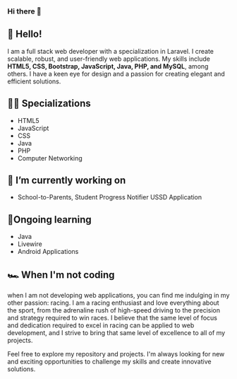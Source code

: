 ### Hi there 👋

<!--
**kevinmranda/kevinmranda** is a ✨ _special_ ✨ repository because its `README.md` (this file) appears on your GitHub profile.

Here are some ideas to get you started:

- 🔭 I’m currently working on ...
- 🌱 I’m currently learning ...
- 👯 I’m looking to collaborate on ...
- 🤔 I’m looking for help with ...
- 💬 Ask me about ...
- 📫 How to reach me: ...
- 😄 Pronouns: ...
- ⚡ Fun fact: ...
-->

## 👋 Hello!
I am a full stack web developer with a specialization in Laravel. I create scalable, robust, and user-friendly web applications. My skills include **HTML5, CSS, Bootstrap, JavaScript, Java, PHP, and MySQL**, among others. I have a keen eye for design and a passion for creating elegant and efficient solutions.

## 👨‍💻 Specializations
- HTML5
- JavaScript
- CSS
- Java
- PHP
- Computer Networking

## 🔭 I’m currently working on 
+ School-to-Parents, Student Progress Notifier USSD Application

## 🌱Ongoing learning
+ Java
+ Livewire
+ Android Applications

## 🏎️ When I'm not coding
when I am not developing web applications, you can find me indulging in my other passion: racing. I am a racing enthusiast and love everything about the sport, from the adrenaline rush of high-speed driving to the precision and strategy required to win races. I believe that the same level of focus and dedication required to excel in racing can be applied to web development, and I strive to bring that same level of excellence to all of my projects.

Feel free to explore my repository and projects. I'm always looking for new and exciting opportunities to challenge my skills and create innovative solutions.


